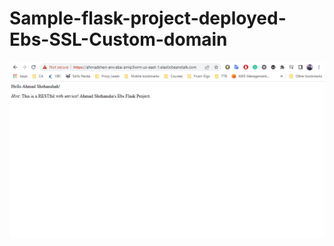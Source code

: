 # Sample-flask-project-deployed-Ebs-SSL-Custom-domain

![EBS Environment Link](1-Ebs-env%20link.png)
